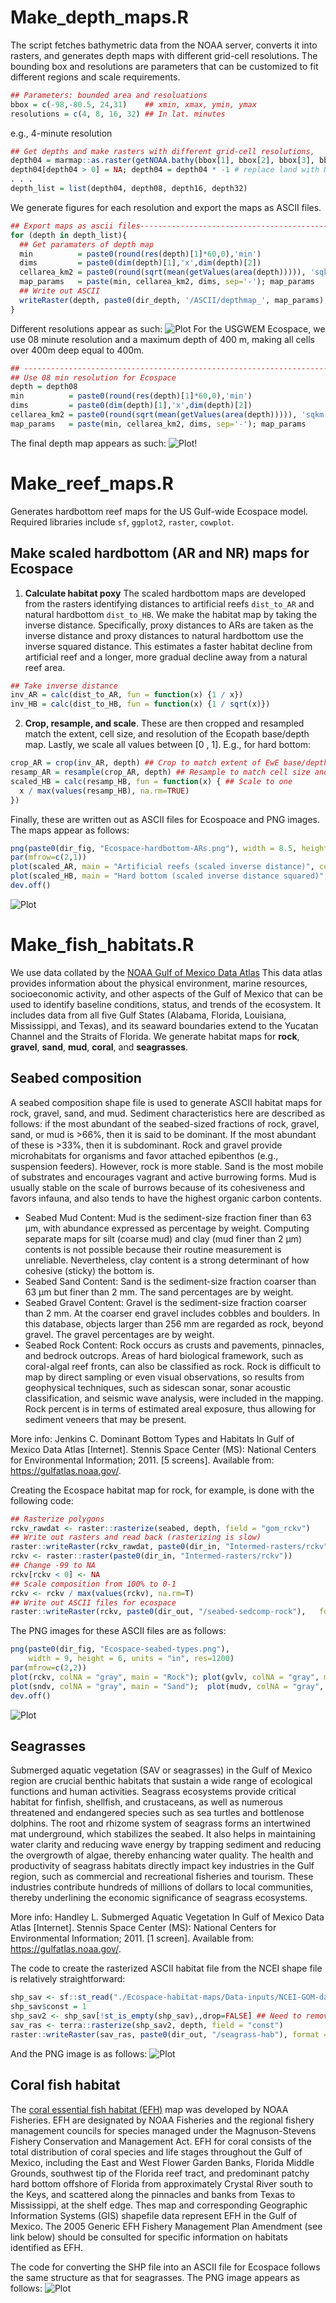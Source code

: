 # Make_depth_maps.R

The script fetches bathymetric data from the NOAA server, converts it into rasters, and generates depth maps with different grid-cell resolutions. The bounding box and resolutions are parameters that can be customized to fit different regions and scale requirements.

```R
## Parameters: bounded area and resoluations
bbox = c(-98,-80.5, 24,31)    ## xmin, xmax, ymin, ymax
resolutions = c(4, 8, 16, 32) ## In lat. minutes
```

e.g., 4-minute resolution
```R
## Get depths and make rasters with different grid-cell resolutions,
depth04 = marmap::as.raster(getNOAA.bathy(bbox[1], bbox[2], bbox[3], bbox[4], resolution = resolutions[1])) #get data from NOAA server and put into raster
depth04[depth04 > 0] = NA; depth04 = depth04 * -1 # replace land with NA and make depth positive
. . .
depth_list = list(depth04, depth08, depth16, depth32)
```

We generate figures for each resolution and export the maps as ASCII files. 
```R
## Export maps as ascii files---------------------------------------------------
for (depth in depth_list){
  ## Get paramaters of depth map
  min          = paste0(round(res(depth)[1]*60,0),'min') 
  dims         = paste0(dim(depth)[1],'x',dim(depth)[2])
  cellarea_km2 = paste0(round(sqrt(mean(getValues(area(depth))))), 'sqkm') ## Get surface area of each cell in km2
  map_params   = paste(min, cellarea_km2, dims, sep='-'); map_params
  ## Write out ASCII
  writeRaster(depth, paste0(dir_depth, '/ASCII/depthmap_', map_params), format='ascii', NAflag=0, overwrite=T)
}
```
Different resolutions appear as such:
![Plot](./Depth_maps/4depthmaps-res-04-08-16-32-min.png)
For the USGWEM Ecospace, we use 08 minute resolution and a maximum depth of 400 m, making all cells over 400m deep equal to 400m.
``` R
## -----------------------------------------------------------------------------
## Use 08 min resolution for Ecospace
depth = depth08
min          = paste0(round(res(depth)[1]*60,0),'min') 
dims         = paste0(dim(depth)[1],'x',dim(depth)[2])
cellarea_km2 = paste0(round(sqrt(mean(getValues(area(depth))))), 'sqkm') ## Get surface area of each cell in km2
map_params   = paste(min, cellarea_km2, dims, sep='-'); map_params
```
The final depth map appears as such:
![Plot!](./Depth_maps/Depthmap_8min-14sqkm-53x131.png)

# Make_reef_maps.R
Generates hardbottom reef maps for the US Gulf-wide Ecospace model. Required libraries include `sf`, `ggplot2`, `raster`, `cowplot`.

## Make scaled hardbottom (AR and NR) maps for Ecospace
1. **Calculate habitat poxy** The scaled hardbottom maps are developed from the rasters identifying distances to artificial reefs `dist_to_AR` and natural hardbottom `dist_to_HB`. We make the habitat map by taking the inverse distance. Specifically, proxy distances to ARs are taken as the inverse distance and proxy distances to natural hardbottom use the inverse squared distance. This estimates a faster habitat decline from artificial reef and a longer, more gradual decline away from a natural reef area.

```R
## Take inverse distance
inv_AR = calc(dist_to_AR, fun = function(x) {1 / x}) 
inv_HB = calc(dist_to_HB, fun = function(x) {1 / sqrt(x)})
```
2. **Crop, resample, and scale**. These are then cropped and resampled match the extent, cell size, and resolution of the Ecopath base/depth map. Lastly, we scale all values between [0 , 1]. E.g., for hard bottom:
```R
crop_AR = crop(inv_AR, depth) ## Crop to match extent of EwE base/depth map
resamp_AR = resample(crop_AR, depth) ## Resample to match cell size and resolution
scaled_HB = calc(resamp_HB, fun = function(x) { ## Scale to one
  x / max(values(resamp_HB), na.rm=TRUE)
})
```
Finally, these are written out as ASCII files for Ecospoace and PNG images. The maps appear as follows:
```R
png(paste0(dir_fig, "Ecospace-hardbottom-ARs.png"), width = 8.5, height = 11, units = "in", res=1200) ## Write out plots
par(mfrow=c(2,1))
plot(scaled_AR, main = "Artificial reefs (scaled inverse distance)", colNA = 'gray')
plot(scaled_HB, main = "Hard bottom (scaled inverse distance squared)", colNA = 'gray')
dev.off()
```
![Plot](./Figures/Ecospace-hardbottom-ARs.png)

# Make_fish_habitats.R
We use data collated by the [NOAA Gulf of Mexico Data Atlas](https://www.ncei.noaa.gov/products/gulf-mexico-data-atlas) This data atlas provides information about the physical environment, marine resources, socioeconomic activity, and other aspects of the Gulf of Mexico that can be used to identify baseline conditions, status, and trends of the ecosystem. It includes data from all five Gulf States (Alabama, Florida, Louisiana, Mississippi, and Texas), and its seaward boundaries extend to the Yucatan Channel and the Straits of Florida. We generate habitat maps for **rock**, **gravel**, **sand**, **mud**, **coral**, and **seagrasses**. 

## Seabed composition
A seabed composition shape file is used to generate ASCII habitat maps for rock, gravel, sand, and mud. Sediment characteristics here are described as follows: if the most abundant of the seabed-sized fractions of rock, gravel, sand, or mud is >66%, then it is said to be dominant. If the most abundant of these is >33%, then it is subdominant. Rock and gravel provide microhabitats for organisms and favor attached epibenthos (e.g., suspension feeders). However, rock is more stable. Sand is the most mobile of substrates and encourages vagrant and active burrowing forms. Mud is usually stable on the scale of burrows because of its cohesiveness and favors infauna, and also tends to have the highest organic carbon contents.

- Seabed Mud Content: Mud is the sediment-size fraction finer than 63 µm, with abundance expressed as percentage by weight. Computing separate maps for silt (coarse mud) and clay (mud finer than 2 µm) contents is not possible because their routine measurement is unreliable. Nevertheless, clay content is a strong determinant of how cohesive (sticky) the bottom is.
- Seabed Sand Content: Sand is the sediment-size fraction coarser than 63 µm but finer than 2 mm. The sand percentages are by weight.
- Seabed Gravel Content: Gravel is the sediment-size fraction coarser than 2 mm. At the coarser end gravel includes cobbles and boulders. In this database, objects larger than 256 mm are regarded as rock, beyond gravel. The gravel percentages are by weight.
- Seabed Rock Content: Rock occurs as crusts and pavements, pinnacles, and bedrock outcrops. Areas of hard biological framework, such as coral-algal reef fronts, can also be classified as rock. Rock is difficult to map by direct sampling or even visual observations, so results from geophysical techniques, such as sidescan sonar, sonar acoustic classification, and seismic wave analysis, were included in the mapping. Rock percent is in terms of estimated areal exposure, thus allowing for sediment veneers that may be present.

More info: Jenkins C. Dominant Bottom Types and Habitats In Gulf of Mexico Data Atlas [Internet]. Stennis Space Center (MS): National Centers for Environmental Information; 2011. [5 screens]. Available from: https://gulfatlas.noaa.gov/.

Creating the Ecospace habitat map for rock, for example, is done with the following code: 
```R
## Rasterize polygons
rckv_rawdat <- raster::rasterize(seabed, depth, field = "gom_rckv")
## Write out rasters and read back (rasterizing is slow)
raster::writeRaster(rckv_rawdat, paste0(dir_in, "Intermed-rasters/rckv"), overwrite=TRUE)
rckv <- raster::raster(paste0(dir_in, "Intermed-rasters/rckv"))
## Change -99 to NA
rckv[rckv < 0] <- NA
## Scale composition from 100% to 0-1
rckv <- rckv / max(values(rckv), na.rm=T)
## Write out ASCII files for ecospace
raster::writeRaster(rckv, paste0(dir_out, "/seabed-sedcomp-rock"),   format = 'ascii', overwrite=TRUE)
```
The PNG images for these ASCII files are as follows:
```R
png(paste0(dir_fig, "Ecospace-seabed-types.png"), 
    width = 9, height = 6, units = "in", res=1200)
par(mfrow=c(2,2))
plot(rckv, colNA = "gray", main = "Rock"); plot(gvlv, colNA = "gray", main = "Gravel")
plot(sndv, colNA = "gray", main = "Sand");  plot(mudv, colNA = "gray", main = "Mud");  
dev.off()
```
![Plot](./Figures/Ecospace-seabed-types.png)

## Seagrasses
Submerged aquatic vegetation (SAV or seagrasses) in the Gulf of Mexico region are crucial benthic habitats that sustain a wide range of ecological functions and human activities. Seagrass ecosystems provide critical habitat for finfish, shellfish, and crustaceans, as well as numerous threatened and endangered species such as sea turtles and bottlenose dolphins. The root and rhizome system of seagrass forms an intertwined mat underground, which stabilizes the seabed. It also helps in maintaining water clarity and reducing wave energy by trapping sediment and reducing the overgrowth of algae, thereby enhancing water quality. The health and productivity of seagrass habitats directly impact key industries in the Gulf region, such as commercial and recreational fisheries and tourism. These industries contribute hundreds of millions of dollars to local communities, thereby underlining the economic significance of seagrass ecosystems.

More info: Handley L. Submerged Aquatic Vegetation In Gulf of Mexico Data Atlas [Internet]. Stennis Space Center (MS): National Centers for Environmental Information; 2011. [1 screen]. Available from: https://gulfatlas.noaa.gov/.

The code to create the rasterized ASCII habitat file from the NCEI shape file is relatively straightforward: 
```R
shp_sav <- sf::st_read("./Ecospace-habitat-maps/Data-inputs/NCEI-GOM-data-atlas/SAV/Seagrass_ALFLMSTX.shp")
shp_sav$const = 1
shp_sav2 <- shp_sav[!st_is_empty(shp_sav),,drop=FALSE] ## Need to remove NAs
sav_ras <- terra::rasterize(shp_sav2, depth, field = "const")
raster::writeRaster(sav_ras, paste0(dir_out, "/seagrass-hab"), format = 'ascii', overwrite=TRUE) ## Write out ASCII files for ecospace
```
And the PNG image is as follows:
![Plot](./Figures/Ecospace-seagrass-hab.png)


## Coral fish habitat
The [coral essential fish habitat (EFH)](https://www.fisheries.noaa.gov/resource/map/coral-essential-fish-habitat-efh-map-gis-data) map was developed by NOAA Fisheries. EFH are designated by NOAA Fisheries and the regional fishery management councils for species managed under the Magnuson-Stevens Fishery Conservation and Management Act. EFH for coral consists of the total distribution of coral species and life stages throughout the Gulf of Mexico, including the East and West Flower Garden Banks, Florida Middle Grounds, southwest tip of the Florida reef tract, and predominant patchy hard bottom offshore of Florida from approximately Crystal River south to the Keys, and scattered along the pinnacles and banks from Texas to Mississippi, at the shelf edge. 
Thes map and corresponding Geographic Information Systems (GIS) shapefile data represent EFH in the Gulf of Mexico. The 2005 Generic EFH Fishery Management Plan Amendment (see link below) should be consulted for specific information on habitats identified as EFH. 

The code for converting the SHP file into an ASCII file for Ecospace follows the same structure as that for seagrasses. The PNG image appears as follows:
![Plot](./Figures/Ecospace-coral-hab.png)
